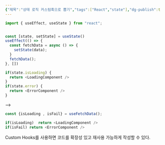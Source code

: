 ```yaml
---
{"제목":"상태 로직 커스텀훅으로 뽑기","tags":["React","state"],"dg-publish":true,"permalink":"/v2/공부노트/React/상태 로직 커스텀훅으로 뽑기/","dgPassFrontmatter":true}
---
```



```ts
import { useEffect, useState } from "react";


const [state, setState] = useState()
useEffect(() => {
  const fetchData = async () => {
    setState(data);
  }
  fetchData();
}, [])

if(state.isLoading) {
  return <LoadingComponent />
}
if(state.error) {
  return <ErrorComponent />
}
```

-->

```ts
const {isLoading , isFail} = useFetchData();

if(isLoading)  return <LoadingComponent />
if(isFail) return <ErrorComponent />
```


Custom Hooks를 사용하면 코드를 확장성 있고 재사용 가능하게 작성할 수 있다.
